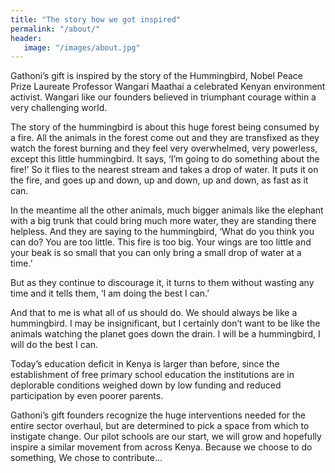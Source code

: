```yaml
---
title: "The story how we got inspired"
permalink: "/about/"
header:
   image: "/images/about.jpg"
---
```


Gathoni’s gift is inspired by the story of the Hummingbird, Nobel Peace Prize Laureate Professor Wangari Maathai a celebrated Kenyan environment activist. Wangari like our founders believed in triumphant courage within a very challenging world.

The story of the hummingbird is about this huge forest being consumed by a fire. All the animals in the forest come out and they are transfixed as they watch the forest burning and they feel very overwhelmed, very powerless, except this little hummingbird. It says, ‘I’m going to do something about the fire!’ So it flies to the nearest stream and takes a drop of water. It puts it on the fire, and goes up and down, up and down, up and down, as fast as it can.

In the meantime all the other animals, much bigger animals like the elephant with a big trunk that could bring much more water, they are standing there helpless. And they are saying to the hummingbird, ‘What do you think you can do? You are too little. This fire is too big. Your wings are too little and your beak is so small that you can only bring a small drop of water at a time.’

But as they continue to discourage it, it turns to them without wasting any time and it tells them, ‘I am doing the best I can.’

And that to me is what all of us should do. We should always be like a hummingbird. I may be insignificant, but I certainly don’t want to be like the animals watching the planet goes down the drain. I will be a hummingbird, I will do the best I can.

Today’s education deficit in Kenya is larger than before, since the establishment of free primary school education the institutions are in deplorable conditions weighed down by low funding and reduced participation by even poorer parents. 

Gathoni’s gift founders recognize the huge interventions needed for the entire sector overhaul, but are determined to pick a space from which to instigate change. Our pilot schools are our start, we will grow and hopefully inspire a similar movement from across Kenya. Because we choose to do something,  We chose to contribute…
